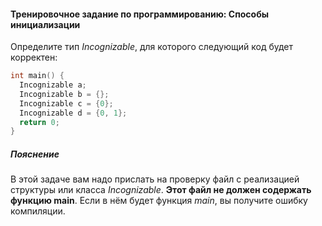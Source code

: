 #### Тренировочное задание по программированию: Способы инициализации ####

Определите тип *Incognizable*, для которого следующий код будет корректен:
```objectivec
int main() {
  Incognizable a;
  Incognizable b = {};
  Incognizable c = {0};
  Incognizable d = {0, 1};
  return 0;
}
```

##### Пояснение #####
В этой задаче вам надо прислать на проверку файл с реализацией структуры или класса *Incognizable*. **Этот файл не должен содержать функцию main**. Если в нём будет функция *main*, вы получите ошибку компиляции.
